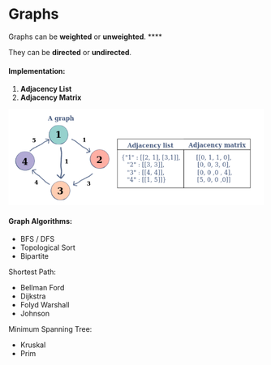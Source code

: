 # Graphs

Graphs can be **weighted** or **unweighted**. ****&#x20;

They can be **directed** or **undirected**.

#### Implementation:

1. **Adjacency List**
2. **Adjacency Matrix**

![](<../../.gitbook/assets/image (2).png>)

#### Graph Algorithms:

* BFS / DFS
* Topological Sort
* Bipartite

Shortest Path:

* Bellman Ford
* Dijkstra
* Folyd Warshall
* Johnson

Minimum Spanning Tree:

* Kruskal
* Prim

